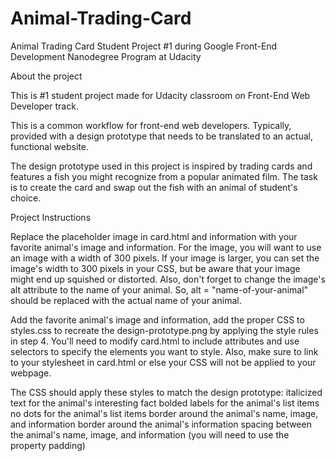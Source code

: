 # Animal-Trading-Card
Animal Trading Card Student Project #1 during Google Front-End Development Nanodegree Program at Udacity

About the project

This is #1 student project made for Udacity classroom on Front-End Web Developer track.

This is a common workflow for front-end web developers. Typically, provided with a design prototype that needs to be translated to an actual, functional website.

The design prototype used in this project is inspired by trading cards and features a fish you might recognize from a popular animated film. The task is to create the card and swap out the fish with an animal of student's choice.

Project Instructions

Replace the placeholder image in card.html and information with your favorite animal's image and information. For the image, you will want to use an image with a width of 300 pixels. If your image is larger, you can set the image's width to 300 pixels in your CSS, but be aware that your image might end up squished or distorted. Also, don't forget to change the image's alt attribute to the name of your animal. So, alt = "name-of-your-animal" should be replaced with the actual name of your animal.

Add the favorite animal's image and information, add the proper CSS to styles.css to recreate the design-prototype.png by applying the style rules in step 4. You'll need to modify card.html to include attributes and use selectors to specify the elements you want to style. Also, make sure to link to your stylesheet in card.html or else your CSS will not be applied to your webpage.

The CSS should apply these styles to match the design prototype:
italicized text for the animal's interesting fact
bolded labels for the animal's list items
no dots for the animal's list items
border around the animal's name, image, and information
border around the animal's information
spacing between the animal's name, image, and information (you will need to use the property padding)
